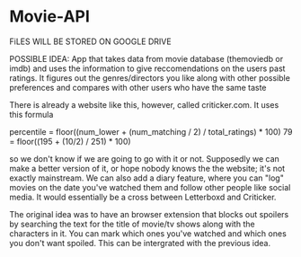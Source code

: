 # Movie-API

FiLES WILL BE STORED ON GOOGLE DRIVE

POSSIBLE IDEA: App that takes data from movie database (themoviedb or imdb) and uses the information to give reccomendations
on the users past ratings. It figures out the genres/directors you like along with other possible preferences and compares
with other users who have the same taste

There is already a website like this, however, called criticker.com. It uses this formula

percentile = floor((num_lower + (num_matching / 2) / total_ratings) * 100)
79 = floor((195 + (10/2) / 251) * 100)

so we don't know if we are going to go with it or not. Supposedly we can make a better version of it, or hope nobody knows the
the website; it's not exactly mainstream. We can also add a diary feature, where you can "log" movies on the date you've watched them
and follow other people like social media. It would essentially be a cross between Letterboxd and Criticker.

The original idea was to have an browser extension that blocks out spoilers by searching the text for the title of movie/tv shows
along with the characters in it. You can mark which ones you've watched and which ones you don't want spoiled. This can be intergrated
with the previous idea. 
